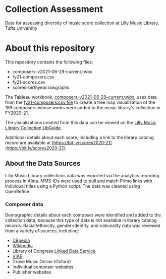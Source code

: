 # Collection Assessment
 Data for assessing diversity of music score collection at Lilly Music Library, Tufts University

# About this repository
This repository contains the following files:
* composers-v2021-06-29-current.twbx
* fy21-composers.csv
* fy21-scores.csv
* scores-birthyear.rawgraphs

The Tableau workbook, [composers-v2021-06-29-current.twbx](https://github.com/annakijas1/collection-assessment/blob/main/composers-v2021-06-29-current.twbx), uses data from the [fy21-composers.csv file](https://github.com/annakijas1/collection-assessment/blob/main/fy21-composers.csv) to create a tree map visualization of the 189 composers whose works were added to the music library's collection in FY2020-21.

The visualizations created from this data can be viewed on the [Lilly Music Library Collection LibGuide](https://researchguides.library.tufts.edu/lillymusiclibrary-collection). 

Additional details about each score, including a link to the library catalog record are available at [https://bit.ly/scores2020-21](https://bit.ly/scores2020-21).

## About the Data Sources
Lilly Music Library collections data was exported via the analytics reporting process in Alma. MMS-IDs were used to pull and match Primo links with individual titles using a Python script. The data was cleaned using OpenRefine.

### Composer data
Demographic details about each composer were identified and added to the collection data, because this type of data is not available in library catalog records. Racial/ethnicity, gender-identity, and nationality data was reviewed from a variety of sources, including:

* [DBpedia](https://www.dbpedia.org/)
* [Wikipedia](https://www.wikipedia.org/)
* Library of Congress [Linked Data Service](https://id.loc.gov/)
* [VIAF](https://viaf.org/)
* Grove Music Online (Oxford)
* Individual composer websites
* Publisher websites
